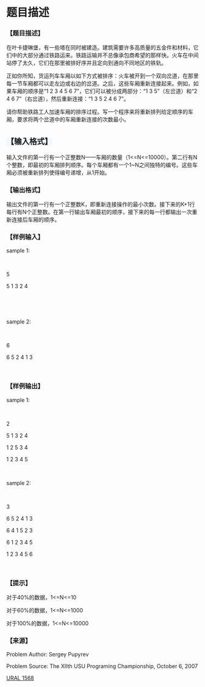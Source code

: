 # 题目描述


<h3>
【题目描述】
</h3>
<p>
在叶卡捷琳堡，有一些塔在同时被建造。建筑需要许多高质量的五金件和材料，它们中的大部分通过铁路运来。铁路运输并不总像承包商希望的那样快。火车在中间站停了太久，它们在那里被排好序并且定向到通向不同地区的铁轨。
</p>
<p>
正如你所知，货运列车车厢以如下方式被排序：火车被开到一个双向岔道，在那里每一节车厢都可以走左边或右边的岔道。之后，这些车厢重新连接起来。例如，如果车厢的顺序是“1 2 3 4 5 6 7”，它们可以被分成两部分：“1 3 5”（左岔道）和“2 4 6 7”（右岔道），然后重新连接：“1 3 5 2 4 6 7”。
</p>
<p>
请你帮助铁路工人加速车厢的排序过程。写一个程序来将重新排列给定顺序的车厢，要求将两个岔道中的车厢重新连接的次数最小。
</p>
<p>
<img src="/upload/image/20140302/20140302210400_79359.png" alt=""/> 
</p>
<h3>
<span style="background-color:#F0F8FF;font-family:sans-serif;font-size:20px;font-weight:bold;line-height:25px;">【输入格式】</span> 
</h3>
<p>
输入文件的第一行有一个正整数N——车厢的数量（1&lt;=N&lt;=10000）。第二行有N个整数，即最初的车厢排列顺序。每个车厢都有一个1~N之间独特的编号。这些车厢必须被重新排列使得编号递增，从1开始。
</p>
<h3>
【输出格式】
</h3>
<p>
输出文件的第一行有一个正整数K，即重新连接操作的最小次数。接下来的K+1行每行有N个正整数。在第一行输出车厢最初的顺序，接下来的每一行都输出一次重新连接后车厢的顺序。
</p>
<h3>
【样例输入】
</h3>
<p>
sample 1:
</p>
<p>
<br/>
</p>
<p>
5
</p>
<p>
5 1 3 2 4
</p>
<p>
<br/>
</p>
<p>
<br/>
</p>
<p>
sample 2:
</p>
<p>
<br/>
</p>
<p>
6
</p>
<p>
6 5 2 4 1 3
</p>
<p>
<br/>
</p>
<h3>
【样例输出】
</h3>
<p>
sample 1:
</p>
<p>
<br/>
</p>
<p>
2
</p>
<p>
5 1 3 2 4
</p>
<p>
1 2 5 3 4
</p>
<p>
1 2 3 4 5
</p>
<p>
<br/>
</p>
<p>
sample 2:
</p>
<p>
<br/>
</p>
<p>
3
</p>
<p>
6 5 2 4 1 3
</p>
<p>
6 4 1 5 2 3
</p>
<p>
6 1 2 3 4 5
</p>
<p>
1 2 3 4 5 6
</p>
<p>
<br/>
</p>
<h3>
【提示】
</h3>
<p>
对于40%的数据，1&lt;=N&lt;=10
</p>
<p>
对于60%的数据，1&lt;=N&lt;=1000
</p>
<p>
对于100%的数据，1&lt;=N&lt;=10000
</p>
<h3>
【来源】
</h3>
<p>
Problem Author: Sergey Pupyrev
</p>
<p>
Problem Source: The XIIth USU Programing Championship, October 6, 2007
</p>
<p>
<a href="http://acm.timus.ru/problem.aspx?space=1&amp;num=1568" target="_blank">URAL 1568</a> 
</p>
